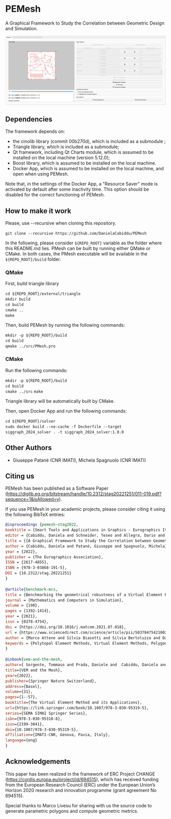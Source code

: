 # PEMesh

A Graphical Framework to Study the Correlation between Geometric Design and Simulation.

<p align="center"><img src="pemesh_rep_image.png" width="750"></p>

## Dependencies

The framework depends on:
- the cinolib library (commit 00b270d), which is included as a submodule ;
- Triangle library, which is included as a submodule;
- Qt framework, including Qt Charts module, which is assumed to be installed on the local machine (version 5.12.0);
- Boost library, which is assumed to be installed on the local machine.
- Docker App, which is assumed to be installed on the local machine, and open when using PEMesh.

Note that, in the settings of the Docker App, a "Resource Saver" mode is activated by default after some inactivity time. 
This option should be disabled for the correct functioning of PEMesh.

## How to make it work

Please, use --recursive when cloning this repository.

`git clone --recursive https://github.com/DanielaCabiddu/PEMesh`

In the following, please consider `${REPO_ROOT}` variable as the folder where this README.md lies.
PMesh can be built by running either QMake or CMake. 
In both cases, the PMesh executable will be available in the `${REPO_ROOT}/build` folder.

### QMake 

First, build triangle library

`cd ${REPO_ROOT}/external/triangle`\
`mkdir build`\
`cd build`\
`cmake ..`\
`make`

Then, build PEMesh by running the following commands:

`mkdir -p ${REPO_ROOT}/build`\
`cd build`\
`qmake ../src/PMesh.pro`

### CMake

Run the following commands:

`mkdir -p ${REPO_ROOT}/build`\
`cd build`\
`cmake ../src`
`make`

Triangle library will be automatically built by CMake.

Then, open Docker App and run the following commands:

`cd ${REPO_ROOT}/solver`\
`sudo docker build --no-cache -f Dockerfile --target siggraph_2024_solver . -t siggraph_2024_solver:1.0.0`

## Other Authors
* Giuseppe Patanè (CNR IMATI), Michela Spagnuolo (CNR IMATI)

## Citing us
PEMesh has been published as a Software Paper (https://diglib.eg.org/bitstream/handle/10.2312/stag20221251/011-019.pdf?sequence=1&isAllowed=y).

If you use PEMesh in your academic projects, please consider citing it using the following BibTeX entries:

```bibtex
@inproceedings {pemesh-stag2022,
booktitle = {Smart Tools and Applications in Graphics - Eurographics Italian Chapter Conference},
editor = {Cabiddu, Daniela and Schneider, Teseo and Allegra, Dario and Catalano, Chiara Eva and Cherchi, Gianmarco and Scateni, Riccardo},
title = {{A Graphical Framework to Study the Correlation between Geometric Design and Simulation}},
author = {Cabiddu, Daniela and Patané, Giuseppe and Spagnuolo, Michela},
year = {2022},
publisher = {The Eurographics Association},
ISSN = {2617-4855},
ISBN = {978-3-03868-191-5},
DOI = {10.2312/stag.20221251}
}

@article{benchmark-mcs,
title = {Benchmarking the geometrical robustness of a Virtual Element Poisson solver},
journal = {Mathematics and Computers in Simulation},
volume = {190},
pages = {1392-1414},
year = {2021},
issn = {0378-4754},
doi = {https://doi.org/10.1016/j.matcom.2021.07.018},
url = {https://www.sciencedirect.com/science/article/pii/S0378475421002706},
author = {Marco Attene and Silvia Biasotti and Silvia Bertoluzza and Daniela Cabiddu and Marco Livesu and Giuseppe Patanè and Micol Pennacchio and Daniele Prada and Michela Spagnuolo},
keywords = {Polytopal Element Methods, Virtual Element Methods, Polygonal meshes, Geometric metrics, Geometry-PEM correlation}
}

@inbook{vem-and-the-mesh,
author={ Sorgente, Tommaso and Prada, Daniele and  Cabiddu, Daniela and Biasotti, Silvia and  Patanè, Giuseppe and Pennacchio, Micol  and  Bertoluzza, Silvia and  Manzini, Gianmarco and  Spagnuolo, Michela},
title={VEM and the Mesh},
year={2022},
publisher={Springer Nature Switzerland},
address={Basel},
volume={31},
pages={1--57},
booktitle={The Virtual Element Method and its Applications},
url={https://link.springer.com/book/10.1007/978-3-030-95319-5},
series={SEMA SIMAI Springer Series},
isbn={978-3-030-95318-8},
issn={2199-3041},
doi={10.1007/978-3-030-95319-5},
affiliation={IMATI-CNR, Genova, Pavia, Italy},
language={eng}
}
```

## Acknowledgements
This paper has been realized in the framework of ERC Project CHANGE (https://cordis.europa.eu/project/id/694515), which has received funding from the European Research Council (ERC) under the European Union’s Horizon 2020 research and innovation programme (grant agreement No 694515).

Special thanks to Marco Livesu for sharing with us the source code to generate parametric polygons and compute geometric metrics.
